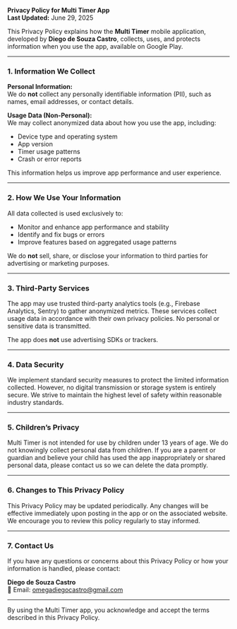 **Privacy Policy for Multi Timer App**  
**Last Updated:** June 29, 2025

This Privacy Policy explains how the **Multi Timer** mobile application, developed by **Diego de Souza Castro**, collects, uses, and protects information when you use the app, available on Google Play.

---

### 1. Information We Collect

**Personal Information:**  
We do **not** collect any personally identifiable information (PII), such as names, email addresses, or contact details.

**Usage Data (Non-Personal):**  
We may collect anonymized data about how you use the app, including:
- Device type and operating system
- App version
- Timer usage patterns
- Crash or error reports

This information helps us improve app performance and user experience.

---

### 2. How We Use Your Information

All data collected is used exclusively to:
- Monitor and enhance app performance and stability
- Identify and fix bugs or errors
- Improve features based on aggregated usage patterns

We do **not** sell, share, or disclose your information to third parties for advertising or marketing purposes.

---

### 3. Third-Party Services

The app may use trusted third-party analytics tools (e.g., Firebase Analytics, Sentry) to gather anonymized metrics. These services collect usage data in accordance with their own privacy policies. No personal or sensitive data is transmitted.

The app does **not** use advertising SDKs or trackers.

---

### 4. Data Security

We implement standard security measures to protect the limited information collected. However, no digital transmission or storage system is entirely secure. We strive to maintain the highest level of safety within reasonable industry standards.

---

### 5. Children’s Privacy

Multi Timer is not intended for use by children under 13 years of age. We do not knowingly collect personal data from children. If you are a parent or guardian and believe your child has used the app inappropriately or shared personal data, please contact us so we can delete the data promptly.

---

### 6. Changes to This Privacy Policy

This Privacy Policy may be updated periodically. Any changes will be effective immediately upon posting in the app or on the associated website. We encourage you to review this policy regularly to stay informed.

---

### 7. Contact Us

If you have any questions or concerns about this Privacy Policy or how your information is handled, please contact:

**Diego de Souza Castro**  
📧 Email: [omegadiegocastro@gmail.com](mailto:omegadiegocastro@gmail.com)

---

By using the Multi Timer app, you acknowledge and accept the terms described in this Privacy Policy.
